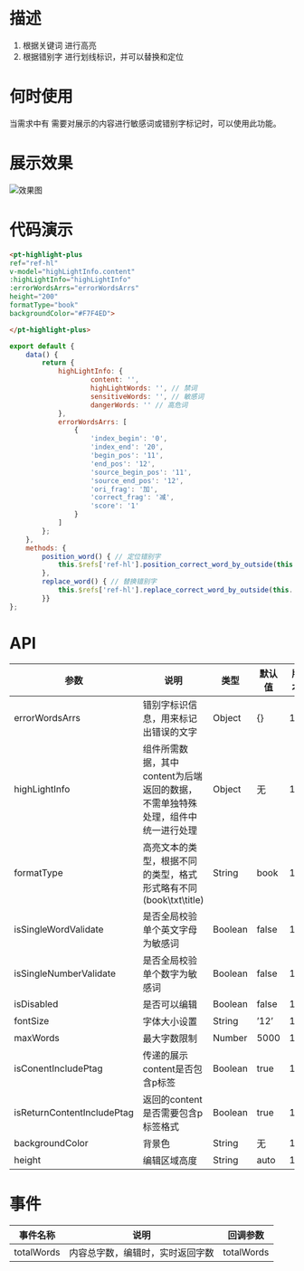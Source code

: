 # 描述
1. 根据关键词 进行高亮
2. 根据错别字 进行划线标识，并可以替换和定位

# 何时使用
当需求中有 需要对展示的内容进行敏感词或错别字标记时，可以使用此功能。

# 展示效果
![效果图](https://tva1.sinaimg.cn/large/008eGmZEgy1gpa2eonuw1g30zq06ab2d.gif)


# 代码演示
```html
<pt-highlight-plus
ref="ref-hl"
v-model="highLightInfo.content"
:highLightInfo="highLightInfo"
:errorWordsArrs="errorWordsArrs"
height="200"
formatType="book"
backgroundColor="#F7F4ED">

</pt-highlight-plus>
```

```javascript
export default {
	data() {
		return {
			highLightInfo: {
					content: '',
					highLightWords: '', // 禁词
					sensitiveWords: '', // 敏感词
					dangerWords: '' // 高危词
			},
			errorWordsArrs: [
				{
                    'index_begin': '0',
                    'index_end': '20',
                    'begin_pos': '11',
                    'end_pos': '12',
                    'source_begin_pos': '11',
                    'source_end_pos': '12',
                    'ori_frag': '加',
                    'correct_frag': '减',
                    'score': '1'
                }
			]
		};
	},
	methods: {
		position_word() { // 定位错别字
			this.$refs['ref-hl'].position_correct_word_by_outside(this. errorWordsArrs[0]);
        },
		replace_word() { // 替换错别字
			this.$refs['ref-hl'].replace_correct_word_by_outside(this. errorWordsArrs[0]);
        }}
};
```

# API
| 参数  | 说明  | 类型  | 默认值  | 版本  |
| ------------ | ------------ | ------------ | ------------ | ------------ |
|  errorWordsArrs  | 错别字标识信息，用来标记出错误的文字  | Object  |{}  | 1.0  |
|  highLightInfo  | 组件所需数据，其中content为后端返回的数据，不需单独特殊处理，组件中统一进行处理  | Object  | 无  | 1.0  |
|  formatType  | 高亮文本的类型，根据不同的类型，格式形式略有不同(book\txt\title)   | String  | book  | 1.0  |
|  isSingleWordValidate  | 是否全局校验单个英文字母为敏感词 | Boolean  | false  | 1.0  |
|  isSingleNumberValidate  | 是否全局校验单个数字为敏感词  | Boolean  | false  | 1.0  |
|  isDisabled  | 是否可以编辑  | Boolean  | false  | 1.0  |
|  fontSize  | 字体大小设置 | String  | ’12’  | 1.0  |
|  maxWords  | 最大字数限制  | Number  | 5000  | 1.0  |
|  isConentIncludePtag  | 传递的展示content是否包含p标签  | Boolean  | true  | 1.0  |
|  isReturnContentIncludePtag  | 返回的content是否需要包含p标签格式  | Boolean  | true  | 1.0  |
|  backgroundColor  | 背景色  | String  | 无  | 1.0  |
|  height  | 编辑区域高度  | String  | auto  | 1.0  |

# 事件
| 事件名称  | 说明  | 回调参数  |
| ------------ | ------------ | ------------ |
|  totalWords  | 内容总字数，编辑时，实时返回字数  | totalWords  |
